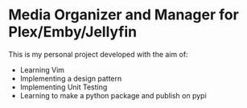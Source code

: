 # Media Organizer and Manager for Plex/Emby/Jellyfin

This is my personal project developed with the aim of:
 - Learning Vim 
 - Implementing a design pattern
 - Implementing Unit Testing
 - Learning to make a python package and publish on pypi
  
